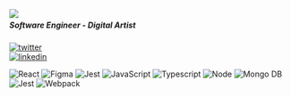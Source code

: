<img align="left" src="https://doomlair.rocks/assets/imgs/OrbAnim1.gif">

##### Software Engineer - Digital Artist
 
[![twitter](https://img.shields.io/badge/-@mrdoomus-313131?style=flat-square&labelColor=313131&logo=twitter&logoColor=white&color=313131)](https://twitter.com/mrdoomus)  
[![linkedin](https://img.shields.io/badge/-@camilovj-313131?style=flat-square&labelColor=313131&logo=LinkedIn&logoColor=white&color=313131)](https://linkedin.com/in/camilovj)  

<img src="https://img.shields.io/badge/-React%20JS-61DAFB?logo=react&logoColor=white&labelColor=61DAFB" alt="React" /> <img src="https://img.shields.io/badge/-Figma-orange?logo=figma&logoColor=white&labelColor=orange" alt="Figma" /> <img src="https://img.shields.io/badge/-Redux-764ABC?logo=redux&logoColor=white&labelColor=764ABC" alt="Jest" /> <img src="https://img.shields.io/badge/-JavaScript-F7DF1E?logo=javascript&logoColor=white&labelColor=F7DF1E" alt="JavaScript" /> <img src="https://img.shields.io/badge/-TypeScript-007ACC?logo=typescript&logoColor=white&labelColor=007ACC" alt="Typescript" /> <img src="https://img.shields.io/badge/-Node-green?logo=node.js&logoColor=white&labelColor=green" alt="Node" /> <img src="https://img.shields.io/badge/-Mongo_DB-13AA52?logo=mongodb&logoColor=white&labelColor=13AA52" alt="Mongo DB" /> <img src="https://img.shields.io/badge/-Jest-C21325?logo=jest&logoColor=white&labelColor=C21325" alt="Jest" /> <img src="https://img.shields.io/badge/-Webpack-2496ED?logo=webpack&logoColor=white&labelColor=2496ED" alt="Webpack" />
